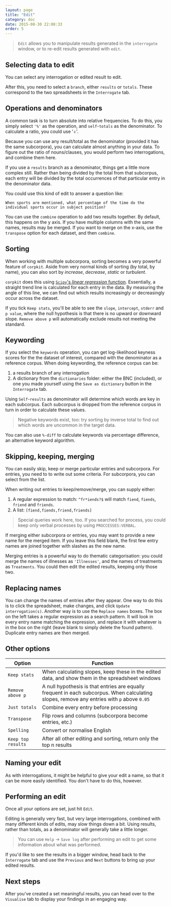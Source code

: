```yaml
---
layout: page
title: "Edit"
category: doc
date: 2015-08-30 22:08:33
order: 5
---
```


> `Edit` allows you to manipulate results generated in the `interrogate` window, or to re-edit results generated with `edit`.

## Selecting data to edit

You can select any interrogation or edited result to edit.

After this, you need to select a `branch`, either `results` or `totals`. These correspond to the two spreadsheets in the `Interrogate` tab.

## Operations and denominators

A common task is to turn absolute into relative frequencies. To do this, you simply select `'%'` as the operation, and `self`-`totals` as the denominator. To calculate a ratio, you could use '&divide;'.

Because you can use any result/total as the denominator (provided it has the same subcorpora), you can calculate almost anything in your data. To figure out the ratio of nouns/clauses, you would perform two interrogations, and combine them here.

If you use a `results` branch as a denominator, things get a little more complex still. Rather than being divided by the total from that subcorpus, each entry will be divided by the total occurrences of that particular entry in the denominator data.

You could use this kind of edit to answer a question like:

    When sports are mentioned, what percentage of the time do the individual sports occur in subject position?

You can use the `combine` operation to add two results together. By default, this happens on the y axis. If you have multiple columns with the same names, results may be merged. If you want to merge on the x-axis, use the `transpose` option for each dataset, and then `combine`.

## Sorting

When working with multiple subcorpora, sorting becomes a very powerful feature of `corpkit`. Aside from very normal kinds of sorting (by total, by name), you can also sort by *increase*, *decrease*, *static* or *turbulent*. 

`corpkit` does this using [`Scipy`'s *linear regression* function](http://docs.scipy.org/doc/scipy-0.14.0/reference/generated/scipy.stats.linregress.html). Essentially, a straight trend line is calculated for each entry in the data. By measuring the angle of this line, we can find out which results increasingly or decreasingly occur across the dataset.

If you tick `Keep stats`, you'll be able to see the `slope`, `intercept`, `stderr` and `p value`, where the null hypothesis is that there is no upward or downward slope. `Remove above p` will automatically exclude results not meeting the standard.

## Keywording

If you select the `keywords` operation, you can get log-likelihood keyness scores for the the dataset of interest, compared with the denominator as a reference corpus. When doing keywording, the reference corpus can be: 

1. a results branch of any interrogation
2. A dictionary from the `dictionaries` folder: either the BNC (included), or one you made yourself using the `Save as dictionary` button in the `Interrogate` tab.

Using `Self`-`results` as denominator will determine which words are key in each subcorpus. Each subcorpus is dropped from the reference corpus in turn in order to calculate these values.

> Negative keywords exist, too: try sorting by inverse total to find out which words are uncommon in the target data.

You can also use `%-diff` to calculate keywords via percentage difference, an alternative keyword algorithm.

## Skipping, keeping, merging

You can easily skip, keep or merge particular entries and subcorpora. For entries, you need to to write out some criteria. For subcorpora, you can select from the list.

When writing out entries to keep/remove/merge, you can supply either:

1. A regular expression to match: `^fr*iends?$` will match `fiend`, `fiends`, `friend` and `friends`.
2. A list: `[fiend,fiends,friend,friends]`

> Special queries work here, too. If you searched for process, you could keep only verbal processes by using `PROCCESSES:VERBAL`.

If merging either subcorpora or entries, you may want to provide a new name for the merged item. If you leave this field blank, the first few entry names are joined together with slashes as the new name.

Merging entries is a powerful way to do thematic categorisation: you could merge the names of illnesses as `'Illnesses'`, and the names of treatments as `Treatments`. You could then edit the edited results, keeping only those two.

## Replacing names

You can change the names of entries after they appear. One way to do this is to click the spreadsheet, make changes, and click `Update interrogation(s)`. Another way is to use the `Replace names` boxes. The box on the left takes a regular expression as a search pattern. It will look in every entry name matching the expression, and replace it with whatever is in the box on the right (leave blank to simply delete the found pattern). Duplicate entry names are then merged.

## Other options

| Option  | Function  |
|---|---|
| `Keep stats`  | When calculating slopes, keep these in the edited data, and show them in the spreadsheet windows  |
| `Remove above p`  | A null hypothesis is that entries are equally frequent in each subcorpus. When calculating slopes, remove any entries with `p` above `0.05`   |
| `Just totals`  | Combine every entry before processing |
| `Transpose`  | Flip rows and columns (subcorpora become entries, etc.)  |
| `Spelling` | Convert or normalise English | 
| `Keep top results` | After all other editing and sorting, return only the top n results | 

## Naming your edit

As with interrogations, it might be helpful to give your edit a name, so that it can be more easily identified. You don't have to do this, however.

## Performing an edit

Once all your options are set, just hit `Edit`. 

Editing is generally very fast, but very large interrogations, combined with many different kinds of edits, may slow things down a bit. Using results, rather than totals, as a denominator will generally take a little longer.

> You can use `Help` &rarr; `Save log` after performing an edit to get some information about what was performed.

If you'd like to see the results in a bigger window, head back to the `Interrogate` tab and use the `Previous` and `Next` buttons to bring up your edited results.

## Next steps

After you've created a set meaningful results, you can head over to the `Visualise` tab to display your findings in an engaging way.
